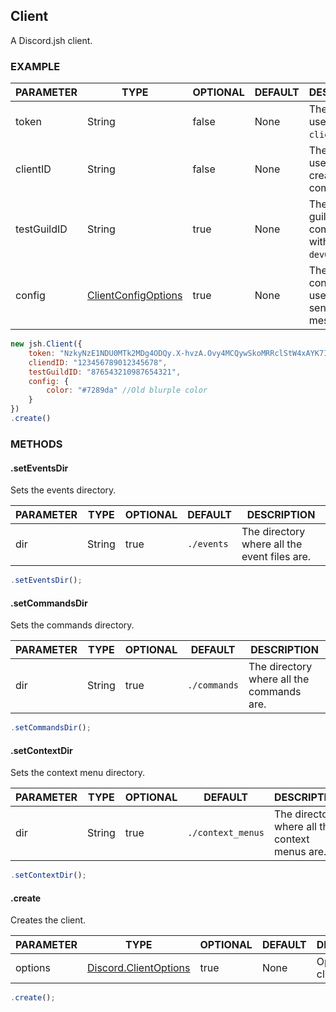 ## Client

A Discord.jsh client.

### EXAMPLE
PARAMETER | TYPE | OPTIONAL | DEFAULT | DESCRIPTION
------ | ------ | ------ | ------ | ------
token | String | false | None | The token used for `client.login`.
clientID | String | false | None | The client ID used for creating commands.
testGuildID | String | true | None | The testing guild ID for commands with the `devOnly` tag.
config | [ClientConfigOptions](docs/ClientConfigOptions) | true | None | The client config options used for sending messages.

```js
new jsh.Client({
    token: "NzkyNzE1NDU0MTk2MDg4ODQy.X-hvzA.Ovy4MCQywSkoMRRclStW4xAYK7I",
    cliendID: "123456789012345678",
    testGuildID: "876543210987654321",
    config: {
        color: "#7289da" //Old blurple color
    }
})
.create()
```
### METHODS
#### .setEventsDir
Sets the events directory.

PARAMETER | TYPE | OPTIONAL | DEFAULT | DESCRIPTION
------ | ------ | ------ | ------ | ------
dir | String | true | `./events` | The directory where all the event files are.
```js
.setEventsDir();
```
#### .setCommandsDir
Sets the commands directory.

PARAMETER | TYPE | OPTIONAL | DEFAULT | DESCRIPTION
------ | ------ | ------ | ------ | ------
dir | String | true | `./commands` | The directory where all the commands are.
```js
.setCommandsDir();
```
#### .setContextDir
Sets the context menu directory.

PARAMETER | TYPE | OPTIONAL | DEFAULT | DESCRIPTION
------ | ------ | ------ | ------ | ------
dir | String | true | `./context_menus` | The directory where all the context menus are.

```js
.setContextDir();
```
#### .create
Creates the client.

PARAMETER | TYPE | OPTIONAL | DEFAULT | DESCRIPTION
------ | ------ | ------ | ------ | ------
options | [Discord.ClientOptions](https://discord.js.org/#/docs/main/stable/typedef/ClientOptions) | true | None | Options for a client.

```js
.create();
```